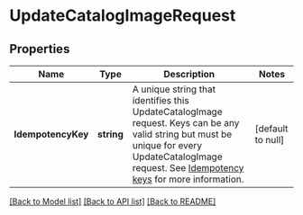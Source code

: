 # UpdateCatalogImageRequest

## Properties

 Name               | Type       | Description                                                                                                                                                                                                                                                         | Notes             
--------------------|------------|---------------------------------------------------------------------------------------------------------------------------------------------------------------------------------------------------------------------------------------------------------------------|-------------------
 **IdempotencyKey** | **string** | A unique string that identifies this UpdateCatalogImage request. Keys can be any valid string but must be unique for every UpdateCatalogImage request.  See [Idempotency keys](https://developer.squareup.com/docs/basics/api101/idempotency) for more information. | [default to null] 

[[Back to Model list]](../README.md#documentation-for-models) [[Back to API list]](../README.md#documentation-for-api-endpoints) [[Back to README]](../README.md)

